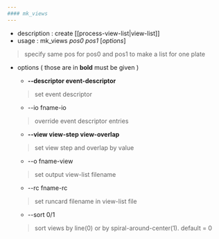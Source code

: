 ```yaml
---
#### mk_views
---
```


+ description : create [[process-view-list|view-list]]  
+ usage : mk_views *pos0* *pos1* [*options*]  
> specify same pos for pos0 and pos1 to make a list for one plate  

+ options ( those are in **bold** must be given )
  - **--descriptor event-descriptor**
  > set event descriptor  

  - --io fname-io
  > override event descriptor entries  

  - **--view view-step view-overlap**
  > set view step and overlap by value  

  - --o fname-view
  > set output view-list filename  

  - --rc fname-rc
  > set runcard filename in view-list file  

  - --sort 0/1
  > sort views by line(0) or by spiral-around-center(1). default = 0  
